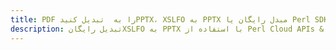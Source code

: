 ---title: PDF را به  تبدیل کنیدPPTX، XSLFO به PPTX مبدل رایگان یا Perl SDKdescription: تبدیل رایگانXSLFO به PPTX با استفاده از Perl Cloud APIs & SDK همچنین اسناد PDF را در Cloud ایجاد، ویرایش و رندر کنید.---